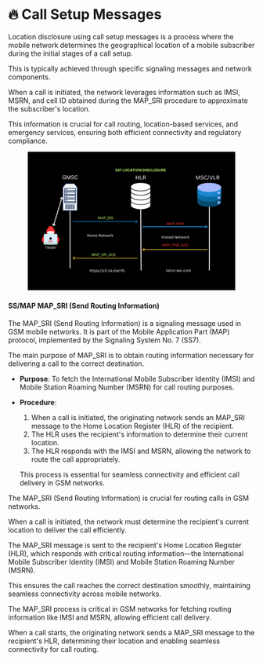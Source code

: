 # 🔥 Call Setup Messages

Location disclosure using call setup messages is a process where the mobile network determines the geographical location of a mobile subscriber during the initial stages of a call setup.&#x20;

This is typically achieved through specific signaling messages and network components.&#x20;

When a call is initiated, the network leverages information such as IMSI, MSRN, and cell ID obtained during the MAP\_SRI procedure to approximate the subscriber's location.&#x20;

This information is crucial for call routing, location-based services, and emergency services, ensuring both efficient connectivity and regulatory compliance.

<figure><img src="../.gitbook/assets/RFS-Location-Attack.png" alt=""><figcaption></figcaption></figure>

#### **SS/MAP MAP\_SRI (Send Routing Information)**

The MAP\_SRI (Send Routing Information) is a signaling message used in GSM mobile networks. It is part of the Mobile Application Part (MAP) protocol, implemented by the Signaling System No. 7 (SS7).

The main purpose of MAP\_SRI is to obtain routing information necessary for delivering a call to the correct destination.

* **Purpose**: To fetch the International Mobile Subscriber Identity (IMSI) and Mobile Station Roaming Number (MSRN) for call routing purposes.
*   **Procedure**:

    1. When a call is initiated, the originating network sends an MAP\_SRI message to the Home Location Register (HLR) of the recipient.
    2. The HLR uses the recipient's information to determine their current location.
    3. The HLR responds with the IMSI and MSRN, allowing the network to route the call appropriately.

    This process is essential for seamless connectivity and efficient call delivery in GSM networks.

The MAP\_SRI (Send Routing Information) is crucial for routing calls in GSM networks.&#x20;

When a call is initiated, the network must determine the recipient's current location to deliver the call efficiently.&#x20;

The MAP\_SRI message is sent to the recipient's Home Location Register (HLR), which responds with critical routing information—the International Mobile Subscriber Identity (IMSI) and Mobile Station Roaming Number (MSRN).&#x20;

This ensures the call reaches the correct destination smoothly, maintaining seamless connectivity across mobile networks.

The MAP\_SRI process is critical in GSM networks for fetching routing information like IMSI and MSRN, allowing efficient call delivery.&#x20;

When a call starts, the originating network sends a MAP\_SRI message to the recipient's HLR, determining their location and enabling seamless connectivity for call routing.
